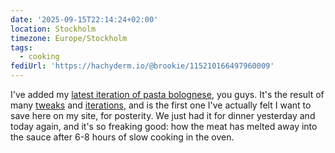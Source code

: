 ```yaml
---
date: '2025-09-15T22:14:24+02:00'
location: Stockholm
timezone: Europe/Stockholm
tags:
  - cooking
fediUrl: 'https://hachyderm.io/@brookie/115210166497960009'
---
```

I've added my [latest iteration of pasta bolognese](/recipes/pasta-bolognese/), you guys. It's the result of many [tweaks](/writings/my-spaghetti-bolognese) and [iterations](/writings/better-spaghetti-bolognese), and is the first one I've actually felt I want to save here on my site, for posterity. We just had it for dinner yesterday and today again, and it's so freaking good: how the meat has melted away into the sauce after 6-8 hours of slow cooking in the oven.
